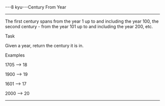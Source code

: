 ---8 kyu---Century From Year

---

The first century spans from the year 1 up to and including the year 100, the second century - from the year 101 up to and including the year 200, etc.

Task

Given a year, return the century it is in.

Examples

1705 --> 18

1900 --> 19

1601 --> 17

2000 --> 20

---
